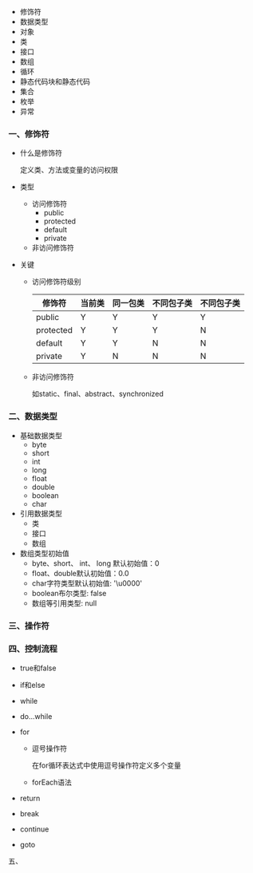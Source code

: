 - 修饰符
- 数据类型
- 对象
- 类
- 接口
- 数组
- 循环
- 静态代码块和静态代码
- 集合
- 枚举
- 异常

### 一、修饰符

- 什么是修饰符

  定义类、方法或变量的访问权限

- 类型

  - 访问修饰符
    - public
    - protected
    - default
    - private
  - 非访问修饰符

- 关键

  - 访问修饰符级别

    | 修饰符    | 当前类 | 同一包类 | 不同包子类 | 不同包子类 |
    | --------- | ------ | -------- | ---------- | ---------- |
    | public    | Y      | Y        | Y          | Y          |
    | protected | Y      | Y        | Y          | N          |
    | default   | Y      | Y        | N          | N          |
    | private   | Y      | N        | N          | N          |

  - 非访问修饰符

    如static、final、abstract、synchronized

### 二、数据类型

- 基础数据类型
  - byte
  - short
  - int
  - long
  - float
  - double
  - boolean
  - char
- 引用数据类型
  - 类
  - 接口
  - 数组
- 数组类型初始值
  - byte、short、 int、 long 默认初始值：0
  - float、double默认初始值：0.0
  - char字符类型默认初始值:  '\u0000'
  - boolean布尔类型:  false
  - 数组等引用类型:  null

### 三、操作符



### 四、控制流程

- true和false

- if和else

- while

- do...while

- for

  - 逗号操作符

    在for循环表达式中使用逗号操作符定义多个变量

  - forEach语法

- return

- break

- continue

- goto

五、